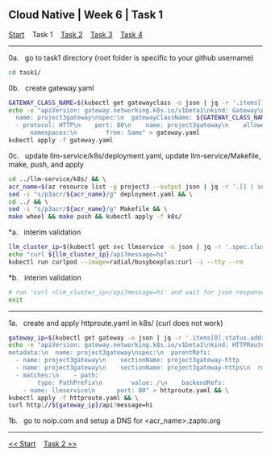 ## Cloud Native | Week 6 | Task 1

[Start](https://github.com/AFC-AI2C-Cohort-04/coleman-code/blob/main/cloud_native/week_6/start.md)    Task 1    [Task 2](https://github.com/AFC-AI2C-Cohort-04/coleman-code/blob/main/cloud_native/week_6/task_2.md)    [Task 3](https://github.com/AFC-AI2C-Cohort-04/coleman-code/blob/main/cloud_native/week_6/task_3.md)    [Task 4](https://github.com/AFC-AI2C-Cohort-04/coleman-code/blob/main/cloud_native/week_6/task_4.md)

---

0a.   go to task1 directory (root folder is specific to your github username)
``` bash
cd task1/
```

0b.   create gateway.yaml
``` bash
GATEWAY_CLASS_NAME=$(kubectl get gatewayclass -o json | jq -r '.items[].metadata.name') && \
echo -e "apiVersion: gateway.networking.k8s.io/v1beta1\nkind: Gateway\nmetadata:
  name: project3gateway\nspec:\n  gatewayClassName: ${GATEWAY_CLASS_NAME}\n  listeners:
  - protocol: HTTP\n    port: 80\n    name: project3gateway\n    allowedRoutes:
      namespaces:\n        from: Same" > gateway.yaml
kubectl apply -f gateway.yaml
```

0c.   update llm-service/k8s/deployment.yaml, update llm-service/Makefile, make, push, and apply
``` bash
cd ../llm-service/k8s/ && \
acr_name=$(az resource list -g project3 --output json | jq -r '.[] | select(.type == "Microsoft.ContainerRegistry/registries") | .name') && \
sed -i "s/p3acr/${acr_name}/g" deployment.yaml && \
cd ../ && \
sed -i "s/p3acr/${acr_name}/g" Makefile && \
make wheel && make push && kubectl apply -f k8s/
```

*a.   interim validation
``` bash
llm_cluster_ip=$(kubectl get svc llmservice -o json | jq -r '.spec.clusterIP')
echo "curl ${llm_cluster_ip}/api?message=hi"
kubectl run curlpod --image=radial/busyboxplus:curl -i --tty --rm
```

*b.   interim validation
``` bash
# run 'curl <llm_cluster_ip>/api?message=hi' and wait for json response
exit
```

---

1a.   create and apply httproute.yaml in k8s/ (curl does not work)
``` bash
gateway_ip=$(kubectl get gateway -o json | jq -r '.items[0].status.addresses[0].value')
echo -e "apiVersion: gateway.networking.k8s.io/v1beta1\nkind: HTTPRoute
metadata:\n  name: project3gateway\nspec:\n  parentRefs:
  - name: project3gateway\n    sectionName: project3gateway-http
  - name: project3gateway\n    sectionName: project3gateway-https\n  rules:
  - matches:\n    - path:
        type: PathPrefix\n        value: /\n    backendRefs:
    - name: llmservice\n      port: 80" > httproute.yaml && \
kubectl apply -f httproute.yaml && \
curl http://${gateway_ip}/api?message=hi
```

1b.   go to noip.com and setup a DNS for <acr_name>.zapto.org

---

[<< Start](https://github.com/AFC-AI2C-Cohort-04/coleman-code/blob/main/cloud_native/week_6/start.md)    [Task 2 >>](https://github.com/AFC-AI2C-Cohort-04/coleman-code/blob/main/cloud_native/week_6/task_2.md)
